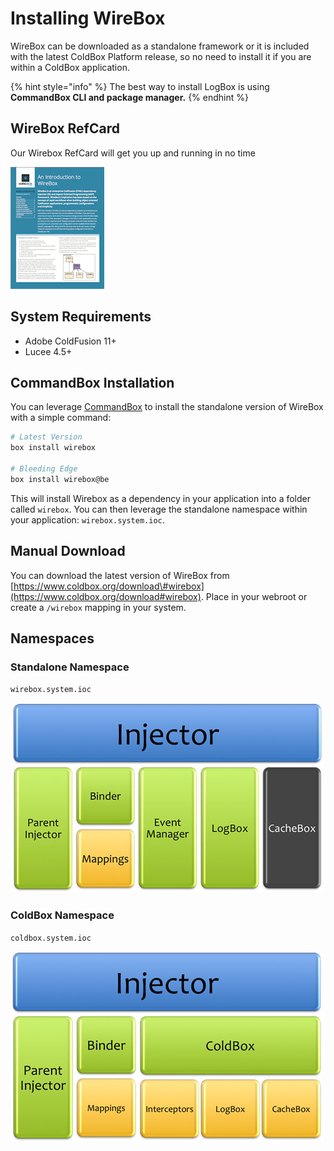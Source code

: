 # Installing WireBox

WireBox can be downloaded as a standalone framework or it is included with the latest ColdBox Platform release, so no need to install it if you are within a ColdBox application.

{% hint style="info" %}
The best way to install LogBox is using **CommandBox CLI and package manager.**
{% endhint %}

## WireBox RefCard

Our Wirebox RefCard will get you up and running in no time

![](.gitbook/assets/overview_wireboxrefcard.png)

## System Requirements

* Adobe ColdFusion 11+
* Lucee 4.5+

## CommandBox Installation

You can leverage [CommandBox](http://www.ortussolutions.com/products/commandbox) to install the standalone version of WireBox with a simple command:

```bash
# Latest Version
box install wirebox

# Bleeding Edge
box install wirebox@be
```

This will install Wirebox as a dependency in your application into a folder called `wirebox`. You can then leverage the standalone namespace within your application: `wirebox.system.ioc`.

## Manual Download

You can download the latest version of WireBox from [https://www.coldbox.org/download\#wirebox](https://www.coldbox.org/download#wirebox). Place in your webroot or create a `/wirebox` mapping in your system.


## Namespaces

### Standalone Namespace

`wirebox.system.ioc`

![](.gitbook/assets/installing_wireboxsystem.jpg)

### ColdBox Namespace

`coldbox.system.ioc`

![](.gitbook/assets/installing_coldboxsystem.jpg)


